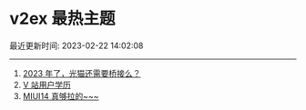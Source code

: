 # v2ex 最热主题

最近更新时间: 2023-02-22 14:02:08

--- 
1. [2023 年了，光猫还需要桥接么？](https://www.v2ex.com/t/918114) 
2. [V 站用户学历](https://www.v2ex.com/t/918127) 
3. [MIUI14 真够拉的~~~](https://www.v2ex.com/t/918132) 
